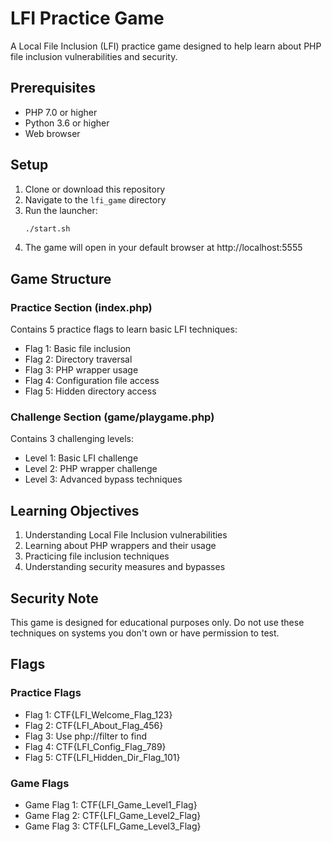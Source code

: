 # LFI Practice Game

A Local File Inclusion (LFI) practice game designed to help learn about PHP file inclusion vulnerabilities and security.

## Prerequisites

- PHP 7.0 or higher
- Python 3.6 or higher
- Web browser

## Setup

1. Clone or download this repository
2. Navigate to the `lfi_game` directory
3. Run the launcher:
   ```bash
   ./start.sh
   ```
4. The game will open in your default browser at http://localhost:5555

## Game Structure

### Practice Section (index.php)
Contains 5 practice flags to learn basic LFI techniques:
- Flag 1: Basic file inclusion
- Flag 2: Directory traversal
- Flag 3: PHP wrapper usage
- Flag 4: Configuration file access
- Flag 5: Hidden directory access

### Challenge Section (game/playgame.php)
Contains 3 challenging levels:
- Level 1: Basic LFI challenge
- Level 2: PHP wrapper challenge
- Level 3: Advanced bypass techniques

## Learning Objectives

1. Understanding Local File Inclusion vulnerabilities
2. Learning about PHP wrappers and their usage
3. Practicing file inclusion techniques
4. Understanding security measures and bypasses

## Security Note

This game is designed for educational purposes only. Do not use these techniques on systems you don't own or have permission to test.

## Flags

### Practice Flags
- Flag 1: CTF{LFI_Welcome_Flag_123}
- Flag 2: CTF{LFI_About_Flag_456}
- Flag 3: Use php://filter to find
- Flag 4: CTF{LFI_Config_Flag_789}
- Flag 5: CTF{LFI_Hidden_Dir_Flag_101}

### Game Flags
- Game Flag 1: CTF{LFI_Game_Level1_Flag}
- Game Flag 2: CTF{LFI_Game_Level2_Flag}
- Game Flag 3: CTF{LFI_Game_Level3_Flag}
